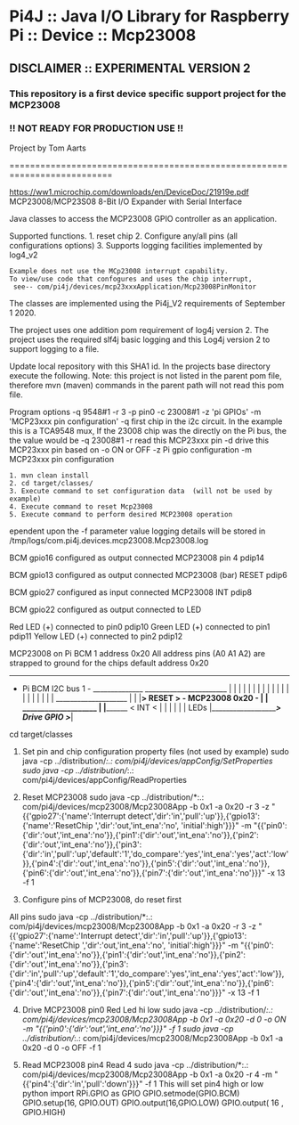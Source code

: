 Pi4J :: Java I/O Library for Raspberry Pi :: Device :: Mcp23008
==========================================================================

## DISCLAIMER :: EXPERIMENTAL VERSION 2 

### This repository is a first device specific support project for the MCP23008 
### !! NOT READY FOR PRODUCTION USE !!

Project by Tom Aarts

==========================================================================

https://ww1.microchip.com/downloads/en/DeviceDoc/21919e.pdf
MCP23008/MCP23S08   8-Bit I/O Expander with Serial Interface

           
Java classes to access the MCP23008 GPIO controller as an application. 


Supported functions.
    1. reset chip
    2. Configure any/all pins (all configurations options)
    3. Supports logging facilities implemented by log4_v2
    
    Example does not use the MCp23008 interrupt capability. 
    To view/use code that confogures and uses the chip interrupt,
     see-- com/pi4j/devices/mcp23xxxApplication/Mcp23008PinMonitor 
    
The classes are implemented using the Pi4j_V2 requirements of September 1 2020.

The project uses one addition pom requirement of log4j version 2. The project
uses the required slf4j basic logging and this Log4j version 2 to support
logging to a file.

Update local repository with this SHA1 id.
In the projects base directory execute the following. Note: this project is not
listed in the parent pom file, therefore mvn (maven) commands in the parent
path will not read this pom file.

Program options
 -q 9548#1    -r 3  -p pin0 -c 23008#1   -z 'pi GPIOs'  -m 'MCP23xxx pin configuration'
-q  first chip in the i2c circuit. In the example this is a TCA9548 mux, If the 23008 chip was the 
directly on the Pi bus, the the value would be -q 23008#1
-r read this MCP23xxx pin
-d drive this MCP23xxx pin based on -o  ON or OFF
-z Pi gpio configuration
-m MCP23xxx pin configuration


    1. mvn clean install
    2. cd target/classes/
    3. Execute command to set configuration data  (will not be used by example)
    4. Execute command to reset Mcp23008
    5. Execute command to perform desired MCP23008 operation
    


ependent upon the -f parameter value logging details will be stored in
/tmp/logs/com.pi4j.devices.mcp23008.Mcp23008.log

  

 
 
 
 BCM gpio16 configured as output connected MCP23008 pin 4           pdip14
 
 BCM gpio13 configured as output connected MCP23008 (bar) RESET     pdip6
 
 BCM gpio27 configured as input connected MCP23008 INT              pdip8
 
 BCM gpio22 configured as output connected to LED
 
 
 Red LED (+) connected to pin0         pdip10
 Green LED (+) connected to pin1       pdip11
 Yellow LED (+) connected to pin2      pdip12
  
 
MCP23008 on Pi BCM 1  address 0x20
All address pins (A0 A1 A2) are strapped to ground for the chips default address 0x20

_______________________           
- Pi BCM    I2C bus 1 - ______________ 
_______________________               |
  |    |     |                        |
  |    |     |                        |
  |    |     |                        |  
  |    |     |                        |
  |    |     |                       ____________________
  |    |     |__________> RESET >   -   MCP23008   0x20 -
  |    |                             ____________________
  |    |________________ < INT  <        |    |    |   |
  |                                      |         LEDs 
  |_____________________> Drive GPIO >___|
 



cd target/classes


1. Set pin and chip configuration property files   (not used by example)
  sudo java -cp ../distribution/*:.:  com/pi4j/devices/appConfig/SetProperties
  sudo java -cp ../distribution/*:.:  com/pi4j/devices/appConfig/ReadProperties


2.  Reset MCP23008
  sudo java -cp ../distribution/*:.:     com/pi4j/devices/mcp23008/Mcp23008App   -b 0x1 -a 0x20   -r 3          -z "{{'gpio27':{'name':'Interrupt detect','dir':'in','pull':'up'}},{'gpio13':{'name':'ResetChip ','dir':'out,'int_ena':'no', 'initial':high'}}}"    -m   "{{'pin0':{'dir':'out','int_ena':'no'}},{'pin1':{'dir':'out','int_ena':'no'}},{'pin2':{'dir':'out','int_ena':'no'}},{'pin3':{'dir':'in','pull':'up','default':'1','do_compare':'yes','int_ena':'yes','act':'low'}},{'pin4':{'dir':'out','int_ena':'no'}},{'pin5':{'dir':'out','int_ena':'no'}},{'pin6':{'dir':'out','int_ena':'no'}},{'pin7':{'dir':'out','int_ena':'no'}}}"  -x 13 -f 1
 

 
3.  Configure pins of MCP23008, do reset first
 
 All pins
   sudo java -cp ../distribution/*:.:     com/pi4j/devices/mcp23008/Mcp23008App  -b 0x1 -a 0x20  -r 3       -z "{{'gpio27':{'name':'Interrupt detect','dir':'in','pull':'up'}},{'gpio13':{'name':'ResetChip ','dir':'out,'int_ena':'no', 'initial':high'}}}"    -m   "{{'pin0':{'dir':'out','int_ena':'no'}},{'pin1':{'dir':'out','int_ena':'no'}},{'pin2':{'dir':'out','int_ena':'no'}},{'pin3':{'dir':'in','pull':'up','default':'1','do_compare':'yes','int_ena':'yes','act':'low'}},{'pin4':{'dir':'out','int_ena':'no'}},{'pin5':{'dir':'out','int_ena':'no'}},{'pin6':{'dir':'out','int_ena':'no'}},{'pin7':{'dir':'out','int_ena':'no'}}}"  -x 13 -f 1


4. Drive MCP23008 pin0 Red Led hi low
  sudo java -cp ../distribution/*:.:     com/pi4j/devices/mcp23008/Mcp23008App   -b 0x1 -a 0x20   -d 0 -o ON  -m   "{{'pin0':{'dir':'out','int_ena':'no'}}}"  -f 1
  sudo java -cp ../distribution/*:.:     com/pi4j/devices/mcp23008/Mcp23008App   -b 0x1 -a 0x20   -d 0 -o OFF   -f 1


5. Read MCP23008 pin4
  Read 4
  sudo java -cp ../distribution/*:.:     com/pi4j/devices/mcp23008/Mcp23008App  -b 0x1 -a 0x20   -r 4  -m "{{'pin4':{'dir':'in','pull':'down'}}}"     -f 1
 This will set pin4 high or low
python
import RPi.GPIO as GPIO
GPIO.setmode(GPIO.BCM)
GPIO.setup(16, GPIO.OUT) 
GPIO.output(16,GPIO.LOW)
GPIO.output( 16 , GPIO.HIGH)

